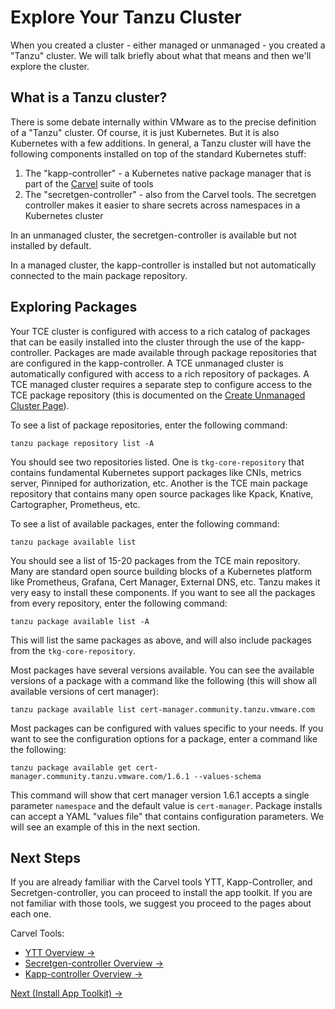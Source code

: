 # Explore Your Tanzu Cluster

When you created a cluster - either managed or unmanaged - you created a "Tanzu" cluster. We will talk briefly about what that
means and then we'll explore the cluster.

## What is a Tanzu cluster?

There is some debate internally within VMware as to the precise definition of a "Tanzu" cluster. Of course, it is 
just Kubernetes. But it is also Kubernetes with a few additions. In general, a Tanzu cluster
will have the following components installed on top of the standard Kubernetes stuff:

1. The "kapp-controller" - a Kubernetes native package manager that is part of the [Carvel](https://carvel.dev/) suite of tools
1. The "secretgen-controller" - also from the Carvel tools. The secretgen controller makes it easier to share secrets across namespaces in a Kubernetes cluster

In an unmanaged cluster, the secretgen-controller is available but not installed by default.

In a managed cluster, the kapp-controller is installed but not automatically connected to the main package repository.

## Exploring Packages
Your TCE cluster is configured with access to a rich catalog of packages that can be easily
installed into the cluster through the use of the kapp-controller. Packages are made available through
package repositories that are configured in the kapp-controller. A TCE unmanaged cluster is automatically configured
with access to a rich repository of packages. A TCE managed cluster requires a separate step to configure access to
the TCE package repository (this is documented on the [Create Unmanaged Cluster Page](../01-creating-clusters/CreateUnmanagedCluster.md)).

To see a list of package repositories, enter the following command:

```shell
tanzu package repository list -A
```

You should see two repositories listed. One is `tkg-core-repository` that contains fundamental Kubernetes support packages like CNIs,
metrics server, Pinniped for authorization, etc. Another is the TCE main package repository that contains many open source packages
like Kpack, Knative, Cartographer, Prometheus, etc.

To see a list of available packages, enter the following command:

```shell
tanzu package available list
```

You should see a list of 15-20 packages from the TCE main repository. Many are standard open source building blocks of a
Kubernetes platform like Prometheus, Grafana, Cert Manager, External DNS, etc. Tanzu makes it very easy to install these
components. If you want to see all the packages from every repository, enter the following command:

```shell
tanzu package available list -A
```

This will list the same packages as above, and will also include packages from the `tkg-core-repository`.

Most packages have several versions available. You can see the available versions of a package with a command like the
following (this will show all available versions of cert manager):

```shell
tanzu package available list cert-manager.community.tanzu.vmware.com
```

Most packages can be configured with values specific to your needs. If you want to see the configuration options for
a package, enter a command like the following:

```shell
tanzu package available get cert-manager.community.tanzu.vmware.com/1.6.1 --values-schema
```

This command will show that cert manager version 1.6.1 accepts a single parameter `namespace` and the default
value is `cert-manager`. Package installs can accept a YAML "values file" that contains configuration parameters.
We will see an example of this in the next section.

## Next Steps

If you are already familiar with the Carvel tools YTT, Kapp-Controller, and Secretgen-controller, you can proceed
to install the app toolkit. If you are not familiar with those tools, we suggest you proceed to the pages
about each one.

Carvel Tools:
- [YTT Overview -&gt;](./ytt/README.md)
- [Secretgen-controller Overview -&gt;](./secretgen-controller/README.md)
- [Kapp-controller Overview -&gt;](./kapp-controller/README.md)

[Next (Install App Toolkit) -&gt;](../03-app-toolkit/README.md)
